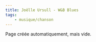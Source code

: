 ```yaml
---
title: Joëlle Ursull - W&B Blues
tags:
    - musique/chanson
---
```


Page créée automatiquement, mais vide.
